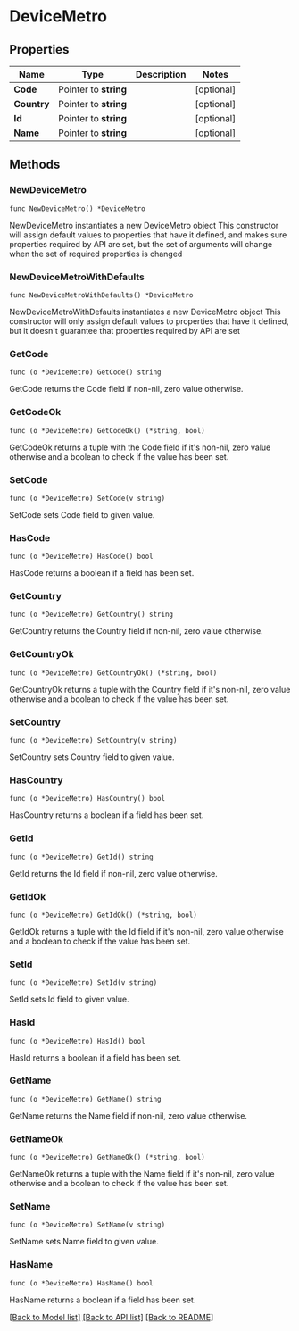 # DeviceMetro

## Properties

Name | Type | Description | Notes
------------ | ------------- | ------------- | -------------
**Code** | Pointer to **string** |  | [optional] 
**Country** | Pointer to **string** |  | [optional] 
**Id** | Pointer to **string** |  | [optional] 
**Name** | Pointer to **string** |  | [optional] 

## Methods

### NewDeviceMetro

`func NewDeviceMetro() *DeviceMetro`

NewDeviceMetro instantiates a new DeviceMetro object
This constructor will assign default values to properties that have it defined,
and makes sure properties required by API are set, but the set of arguments
will change when the set of required properties is changed

### NewDeviceMetroWithDefaults

`func NewDeviceMetroWithDefaults() *DeviceMetro`

NewDeviceMetroWithDefaults instantiates a new DeviceMetro object
This constructor will only assign default values to properties that have it defined,
but it doesn't guarantee that properties required by API are set

### GetCode

`func (o *DeviceMetro) GetCode() string`

GetCode returns the Code field if non-nil, zero value otherwise.

### GetCodeOk

`func (o *DeviceMetro) GetCodeOk() (*string, bool)`

GetCodeOk returns a tuple with the Code field if it's non-nil, zero value otherwise
and a boolean to check if the value has been set.

### SetCode

`func (o *DeviceMetro) SetCode(v string)`

SetCode sets Code field to given value.

### HasCode

`func (o *DeviceMetro) HasCode() bool`

HasCode returns a boolean if a field has been set.

### GetCountry

`func (o *DeviceMetro) GetCountry() string`

GetCountry returns the Country field if non-nil, zero value otherwise.

### GetCountryOk

`func (o *DeviceMetro) GetCountryOk() (*string, bool)`

GetCountryOk returns a tuple with the Country field if it's non-nil, zero value otherwise
and a boolean to check if the value has been set.

### SetCountry

`func (o *DeviceMetro) SetCountry(v string)`

SetCountry sets Country field to given value.

### HasCountry

`func (o *DeviceMetro) HasCountry() bool`

HasCountry returns a boolean if a field has been set.

### GetId

`func (o *DeviceMetro) GetId() string`

GetId returns the Id field if non-nil, zero value otherwise.

### GetIdOk

`func (o *DeviceMetro) GetIdOk() (*string, bool)`

GetIdOk returns a tuple with the Id field if it's non-nil, zero value otherwise
and a boolean to check if the value has been set.

### SetId

`func (o *DeviceMetro) SetId(v string)`

SetId sets Id field to given value.

### HasId

`func (o *DeviceMetro) HasId() bool`

HasId returns a boolean if a field has been set.

### GetName

`func (o *DeviceMetro) GetName() string`

GetName returns the Name field if non-nil, zero value otherwise.

### GetNameOk

`func (o *DeviceMetro) GetNameOk() (*string, bool)`

GetNameOk returns a tuple with the Name field if it's non-nil, zero value otherwise
and a boolean to check if the value has been set.

### SetName

`func (o *DeviceMetro) SetName(v string)`

SetName sets Name field to given value.

### HasName

`func (o *DeviceMetro) HasName() bool`

HasName returns a boolean if a field has been set.


[[Back to Model list]](../README.md#documentation-for-models) [[Back to API list]](../README.md#documentation-for-api-endpoints) [[Back to README]](../README.md)


